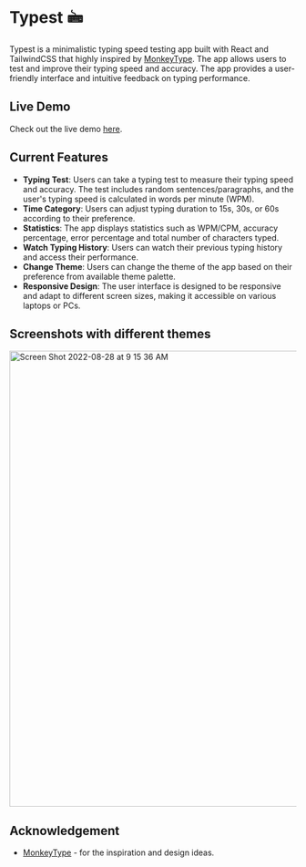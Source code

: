 # Typest 🖮

Typest is a minimalistic typing speed testing app built with React and TailwindCSS that highly inspired by [MonkeyType](https://www.monkeytype.com). The app allows users to test and improve their typing speed and accuracy. The app provides a user-friendly interface and intuitive feedback on typing performance.

## Live Demo

Check out the live demo [here](https://typest-abdullahassi.vercel.app/).

## Current Features

- **Typing Test**: Users can take a typing test to measure their typing speed and accuracy. The test includes random sentences/paragraphs, and the user's typing speed is calculated in words per minute (WPM).
- **Time Category**: Users can adjust typing duration to 15s, 30s, or 60s according to their preference.
- **Statistics**: The app displays statistics such as WPM/CPM, accuracy percentage, error percentage and total number of characters typed.
- **Watch Typing History**: Users can watch their previous typing history and access their performance.
- **Change Theme**: Users can change the theme of the app based on their preference from available theme palette.
- **Responsive Design**: The user interface is designed to be responsive and adapt to different screen sizes, making it accessible on various laptops or PCs.

## Screenshots with different themes

<img width="800" alt="Screen Shot 2022-08-28 at 9 15 36 AM" src="https://github.com/Estifanos12/Typest/blob/main/screenshots/screenshot-0.png?raw=true">

<br>

## Acknowledgement

- [MonkeyType](https://www.monkeytype.com) - for the inspiration and design ideas.
